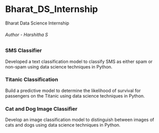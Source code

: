 # Bharat_DS_Internship
Bharat Data Science Internship
<br>
###### Author - Harshitha S
### SMS Classifier
Developed a text classification model to classify SMS as either spam or non-spam using data science techniques in Python.

### Titanic Classification
Build a predictive model to determine the likelihood of survival for passengers on the Titanic using data science techniques in Python.

### Cat and Dog Image Classifier
Develop an image classification model to distinguish between images of cats and dogs using data science techniques in Python.
